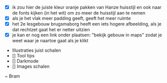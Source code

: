- [X] ik zou hier de juiste kleur oranje pakken van Hanze huisstijl en ook naar de fonts kijken (in het wit) om zo meer de huisstijl aan te nemen
- [X] als je het vlak meer padding geeft, geeft het meer ruimte
- [X] het 2e lesgebouw brugsmaborg heeft een iets hogere afbeelding, als je dat rechtzet gaat het er netter uitzien 
- [X] je kan er nog een link onder plaatsen: "bekijk gebouw in maps" zodat je weet waar je naartoe gaat als je klikt
- Illustraties juist schalen
- [] Tool tips
- [] Darkmode
- [] Images schalen

~ Bram
